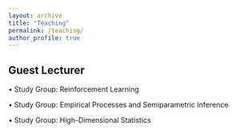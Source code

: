```yaml
---
layout: archive
title: "Teaching"
permalink: /teaching/
author_profile: true
---
```


## Guest Lecturer

  • Study Group: Reinforcement Learning

  • Study Group: Empirical Processes and Semiparametric Inference

  • Study Group: High-Dimensional Statistics
